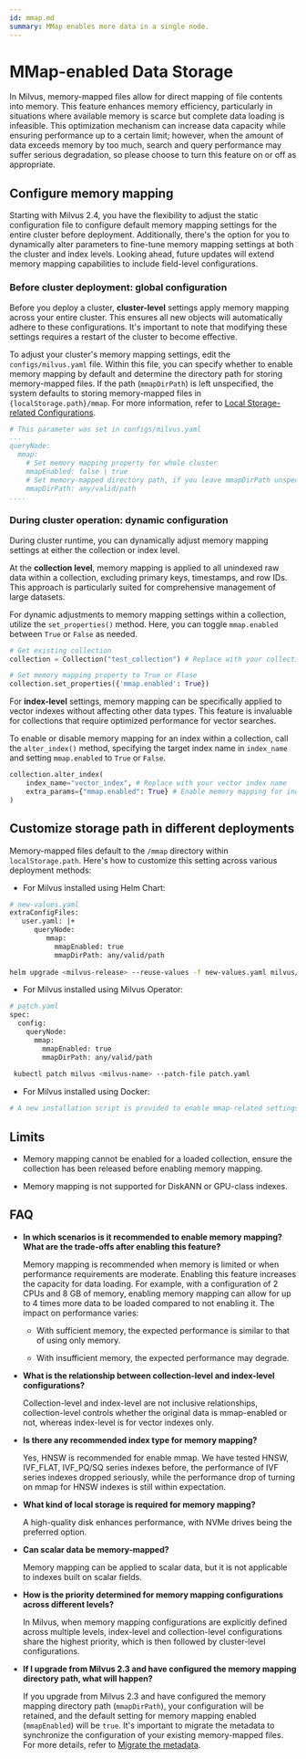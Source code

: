 ```yaml
---
id: mmap.md
summary: MMap enables more data in a single node.
---
```


# MMap-enabled Data Storage

In Milvus, memory-mapped files allow for direct mapping of file contents into memory. This feature enhances memory efficiency, particularly in situations where available memory is scarce but complete data loading is infeasible. This optimization mechanism can increase data capacity while ensuring performance up to a certain limit; however, when the amount of data exceeds memory by too much, search and query performance may suffer serious degradation, so please choose to turn this feature on or off as appropriate.

## Configure memory mapping

Starting with Milvus 2.4, you have the flexibility to adjust the static configuration file to configure default memory mapping settings for the entire cluster before deployment. Additionally, there's the option for you to dynamically alter parameters to fine-tune memory mapping settings at both the cluster and index levels. Looking ahead, future updates will extend memory mapping capabilities to include field-level configurations.

### Before cluster deployment: global configuration

Before you deploy a cluster, __cluster-level__ settings apply memory mapping across your entire cluster. This ensures all new objects will automatically adhere to these configurations. It's important to note that modifying these settings requires a restart of the cluster to become effective.

To adjust your cluster's memory mapping settings, edit the `configs/milvus.yaml` file. Within this file, you can specify whether to enable memory mapping by default and determine the directory path for storing memory-mapped files. If the path (`mmapDirPath`) is left unspecified, the system defaults to storing memory-mapped files in `{localStorage.path}/mmap`. For more information, refer to [Local Storage-related Configurations](https://milvus.io/docs/configure_localstorage.md#localStoragepath).

```yaml
# This parameter was set in configs/milvus.yaml
...
queryNode:
  mmap:
    # Set memory mapping property for whole cluster
    mmapEnabled: false | true
    # Set memory-mapped directory path, if you leave mmapDirPath unspecified, the memory-mapped files will be stored in {localStorage.path}/ mmap by default. 
    mmapDirPath: any/valid/path 
....
```

### During cluster operation: dynamic configuration

During cluster runtime, you can dynamically adjust memory mapping settings at either the collection or index level.

At the __collection level__, memory mapping is applied to all unindexed raw data within a collection, excluding primary keys, timestamps, and row IDs. This approach is particularly suited for comprehensive management of large datasets.

For dynamic adjustments to memory mapping settings within a collection, utilize the `set_properties()` method. Here, you can toggle `mmap.enabled` between `True` or `False` as needed.

```python
# Get existing collection
collection = Collection("test_collection") # Replace with your collection name

# Set memory mapping property to True or Flase
collection.set_properties({'mmap.enabled': True})
```

For __index-level__ settings, memory mapping can be specifically applied to vector indexes without affecting other data types. This feature is invaluable for collections that require optimized performance for vector searches.

To enable or disable memory mapping for an index within a collection, call the `alter_index()` method, specifying the target index name in `index_name` and setting `mmap.enabled` to `True` or `False`.

```python
collection.alter_index(
    index_name="vector_index", # Replace with your vector index name
    extra_params={"mmap.enabled": True} # Enable memory mapping for index
)
```

## Customize storage path in different deployments

Memory-mapped files default to the `/mmap` directory within `localStorage.path`. Here's how to customize this setting across various deployment methods:

- For Milvus installed using Helm Chart:

```bash
# new-values.yaml
extraConfigFiles:
   user.yaml: |+
      queryNode:
         mmap:
           mmapEnabled: true
           mmapDirPath: any/valid/path
        
helm upgrade <milvus-release> --reuse-values -f new-values.yaml milvus/milvus
```

- For Milvus installed using Milvus Operator:

```bash
# patch.yaml
spec:
  config:
    queryNode:
      mmap:
        mmapEnabled: true
        mmapDirPath: any/valid/path
      
 kubectl patch milvus <milvus-name> --patch-file patch.yaml
```

- For Milvus installed using Docker:

```bash
# A new installation script is provided to enable mmap-related settings.
```

## Limits

- Memory mapping cannot be enabled for a loaded collection, ensure the collection has been released before enabling memory mapping.

- Memory mapping is not supported for DiskANN or GPU-class indexes.

## FAQ

- __In which scenarios is it recommended to enable memory mapping? What are the trade-offs after enabling this feature?__

    Memory mapping is recommended when memory is limited or when performance requirements are moderate. Enabling this feature increases the capacity for data loading. For example, with a configuration of 2 CPUs and 8 GB of memory, enabling memory mapping can allow for up to 4 times more data to be loaded compared to not enabling it. The impact on performance varies:

    - With sufficient memory, the expected performance is similar to that of using only memory.

    - With insufficient memory, the expected performance may degrade.

- __What is the relationship between collection-level and index-level configurations?__

    Collection-level and index-level are not inclusive relationships, collection-level controls whether the original data is mmap-enabled or not, whereas index-level is for vector indexes only.

- __Is there any recommended index type for memory mapping?__

    Yes, HNSW is recommended for enable mmap. We have tested HNSW, IVF_FLAT, IVF_PQ/SQ series indexes before, the performance of IVF series indexes dropped seriously, while the performance drop of turning on mmap for HNSW indexes is still within expectation.

- __What kind of local storage is required for memory mapping?__

    A high-quality disk enhances performance, with NVMe drives being the preferred option.

- __Can scalar data be memory-mapped?__

    Memory mapping can be applied to scalar data, but it is not applicable to indexes built on scalar fields.

- __How is the priority determined for memory mapping configurations across different levels?__

    In Milvus, when memory mapping configurations are explicitly defined across multiple levels, index-level and collection-level configurations share the highest priority, which is then followed by cluster-level configurations.

- __If I upgrade from Milvus 2.3 and have configured the memory mapping directory path, what will happen?__

    If you upgrade from Milvus 2.3 and have configured the memory mapping directory path (`mmapDirPath`), your configuration will be retained, and the default setting for memory mapping enabled (`mmapEnabled`) will be `true`. It's important to migrate the metadata to synchronize the configuration of your existing memory-mapped files. For more details, refer to [Migrate the metadata](https://milvus.io/docs/upgrade_milvus_standalone-docker.md#Migrate-the-metadata). 